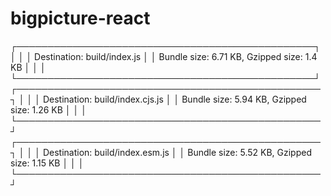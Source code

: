 # bigpicture-react

┌────────────────────────────────────────────────┐
│                                                │
│   Destination: build/index.js                  │
│   Bundle size: 6.71 KB, Gzipped size: 1.4 KB   │
│                                                │
└────────────────────────────────────────────────┘
┌─────────────────────────────────────────────────┐
│                                                 │
│   Destination: build/index.cjs.js               │
│   Bundle size: 5.94 KB, Gzipped size: 1.26 KB   │
│                                                 │
└─────────────────────────────────────────────────┘
┌─────────────────────────────────────────────────┐
│                                                 │
│   Destination: build/index.esm.js               │
│   Bundle size: 5.52 KB, Gzipped size: 1.15 KB   │
│                                                 │
└─────────────────────────────────────────────────┘